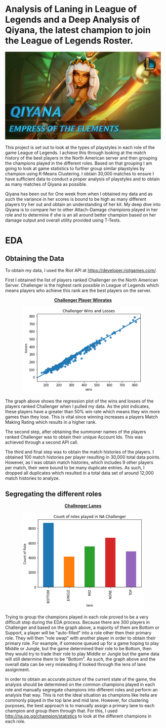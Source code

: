 # Analysis of Laning in League of Legends and a Deep Analysis of Qiyana, the latest champion to join the League of Legends Roster.

<p align="center">
  <img src="./Images/Qiyana Image.jpg" title="Qiyana">
</p>

This project is set out to look at the types of playstyles in each role of the game League of Legends. I achieve this through looking at the match history of the best players in the North American server and then grouping the champions played in the different roles. Based on that grouping I am going to look at game statistics to further group similar playstyles by champion using K-Means Clustering. I obtain 30,000 matches to ensure I have sufficient data to conduct a proper analysis of playstyles and to obtain as many matches of Qiyana as possible. 

Qiyana has been out for One week from when I obtained my data and as such the variance in her scores is bound to be high as many different players try her out and obtain an understanding of her kit. My deep dive into Qiyana is to compare her to other Attach-Damage champions played in her role and to determine if she is an all around better champion based on her damage output and overall utility provided using T-Tests.

# EDA

## Obtaining the Data

To obtain my data, I used the Riot API at https://developer.riotgames.com/. 

First I obtained the list of players ranked Challenger on the North American Server. Challenger is the highest rank possible in League of Legends which means players who achieve this rank are the best players on the server.

<p align="center">
  <u><b> Challenger Player Winrates </b></u>
</p> 
<p align="center">
  <img src="./Images/Win_rates.png" title="Challenger">
</p>

The graph above shows the regression plot of the wins and losses of the players ranked Challenger when I pulled my data. As the plot indicates, these players have a greater than 50% win rate which means they win more games than they lose. This is vital since winning increases a players Match Making Rating which results in a higher rank. 

The second step, after obtaining the summoner names of the players ranked Challenger was to obtain their unique Account Ids. This was achieved through a second API call.

The third and final step was to obtain the match histories of the players. I obtained 100 match histories per player resulting in 30,000 total data points. However, as I was obtain match histories, which includes 9 other players per match, their were bound to be many duplicate entries. As such, I dropped all duplicates which resulted in a total data set of around 12,000 match histories to analyze.

## Segregating the different roles

<p align="center">
  <u><b> Challenger Lanes </b></u>
</p> 
<p align="center">
  <img src="./Images/Lanes_Challenger.png" title="Challenger">
</p>

Trying to group the champions played in each role proved to be a very difficult step during the EDA process. Because there are 300 players in Challenger and based on the graph above, a majority of them are Bottom or Support, a player will be "auto-filled" into a role other then their primary role. They will then "role swap" with another player in order to obtain their primary role. For example, if someone queued up for a game hoping to play Middle or Jungle, but the game determined their role to be Bottom, then they would try to trade their role to play Middle or Jungle but the game data will still determine them to be "Bottom". As such, the graph above and the overall data can be very misleading if looked through the lens of lane assignment. 

In order to obtain an accurate picture of the current state of the game, the analysis should be determined on the common champions played in each role and manually segregate champions into different roles and perform an analysis that way. This is not the ideal situation as champions like Irelia are commonly played in the top lane and mid lane. However, for clustering purposes, the best approach is to manually assign a primary lane to each champion and group them through that. For this, I used http://na.op.gg/champion/statistics to look at the different champions in each role.

